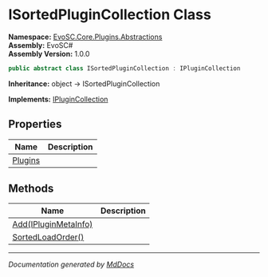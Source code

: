 ﻿<!--  
  <auto-generated>   
    The contents of this file were generated by a tool.  
    Changes to this file may be list if the file is regenerated  
  </auto-generated>   
-->

# ISortedPluginCollection Class

**Namespace:** [EvoSC.Core.Plugins.Abstractions](../index.md)  
**Assembly:** EvoSC\#  
**Assembly Version:** 1.0.0

```csharp
public abstract class ISortedPluginCollection : IPluginCollection
```

**Inheritance:** object → ISortedPluginCollection

**Implements:** [IPluginCollection](../IPluginCollection/index.md)

## Properties

| Name                             | Description |
| -------------------------------- | ----------- |
| [Plugins](properties/Plugins.md) |             |

## Methods

| Name                                            | Description |
| ----------------------------------------------- | ----------- |
| [Add(IPluginMetaInfo)](methods/Add.md)          |             |
| [SortedLoadOrder()](methods/SortedLoadOrder.md) |             |

___

*Documentation generated by [MdDocs](https://github.com/ap0llo/mddocs)*
